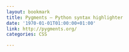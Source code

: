 ```yaml
---
layout: bookmark
title: Pygments — Python syntax highlighter
date: '1970-01-01T01:00:00+01:00'
link: http://pygments.org/
categories: CSS

---
```

